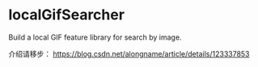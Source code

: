 # localGifSearcher
Build a local GIF feature library for search by image.

介绍请移步：
  https://blog.csdn.net/alongname/article/details/123337853
